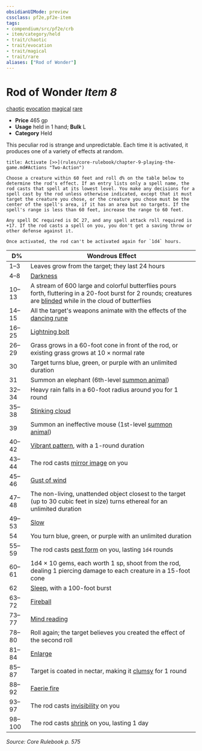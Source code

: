 ```yaml
---
obsidianUIMode: preview
cssclass: pf2e,pf2e-item
tags:
- compendium/src/pf2e/crb
- item/category/held
- trait/chaotic
- trait/evocation
- trait/magical
- trait/rare
aliases: ["Rod of Wonder"]
---
```

# Rod of Wonder *Item 8*  
[chaotic](rules/traits/chaotic.md)  [evocation](rules/traits/evocation.md)  [magical](rules/traits/magical.md)  [rare](rules/traits/rare.md)  

- **Price** 465 gp
- **Usage** held in 1 hand; **Bulk** L
- **Category** Held

This peculiar rod is strange and unpredictable. Each time it is activated, it produces one of a variety of effects at random.

```ad-embed-ability
title: Activate [>>](rules/core-rulebook/chapter-9-playing-the-game.md#Actions "Two-Action")

Choose a creature within 60 feet and roll d% on the table below to determine the rod's effect. If an entry lists only a spell name, the rod casts that spell at its lowest level. You make any decisions for a spell cast by the rod unless otherwise indicated, except that it must target the creature you chose, or the creature you chose must be the center of the spell's area, if it has an area but no targets. If the spell's range is less than 60 feet, increase the range to 60 feet.

Any spell DC required is DC 27, and any spell attack roll required is +17. If the rod casts a spell on you, you don't get a saving throw or other defense against it.

Once activated, the rod can't be activated again for `1d4` hours.
```

| D% | Wondrous Effect |
|----|-----------------|
| 1–3 | Leaves grow from the target; they last 24 hours |
| 4–8 | [Darkness](compendium/spells/darkness.md) |
| 10–13 | A stream of 600 large and colorful butterflies pours forth, fluttering in a 20-foot burst for 2 rounds; creatures are [blinded](rules/conditions.md#Blinded) while in the cloud of butterflies |
| 14–15 | All the target's weapons animate with the effects of the [dancing rune](compendium/equipment/items/dancing.md) |
| 16–25 | [Lightning bolt](compendium/spells/lightning-bolt.md) |
| 26–29 | Grass grows in a 60-foot cone in front of the rod, or existing grass grows at 10 × normal rate |
| 30 | Target turns blue, green, or purple with an unlimited duration |
| 31 | Summon an elephant (6th-level [summon animal](compendium/spells/summon-animal.md)) |
| 32–34 | Heavy rain falls in a 60-foot radius around you for 1 round |
| 35–38 | [Stinking cloud](compendium/spells/stinking-cloud.md) |
| 39 | Summon an ineffective mouse (1st-level [summon animal](compendium/spells/summon-animal.md)) |
| 40–42 | [Vibrant pattern](compendium/spells/vibrant-pattern.md), with a 1-round duration |
| 43–44 | The rod casts [mirror image](compendium/spells/mirror-image.md) on you |
| 45–46 | [Gust of wind](compendium/spells/gust-of-wind.md) |
| 47–48 | The non-living, unattended object closest to the target (up to 30 cubic feet in size) turns ethereal for an unlimited duration |
| 49–53 | [Slow](compendium/spells/slow.md) |
| 54 | You turn blue, green, or purple with an unlimited duration |
| 55–59 | The rod casts [pest form](compendium/spells/pest-form.md) on you, lasting `1d4` rounds |
| 60–61 | 1d4 × 10 gems, each worth 1 sp, shoot from the rod, dealing 1 piercing damage to each creature in a 15-foot cone |
| 62 | [Sleep](compendium/spells/sleep.md), with a 100-foot burst |
| 63–72 | [Fireball](compendium/spells/fireball.md) |
| 73–77 | [Mind reading](compendium/spells/mind-reading.md) |
| 78–80 | Roll again; the target believes you created the effect of the second roll |
| 81–84 | [Enlarge](compendium/spells/enlarge.md) |
| 85–87 | Target is coated in nectar, making it [clumsy](rules/conditions.md#Clumsy) for 1 round |
| 88–92 | [Faerie fire](compendium/spells/faerie-fire.md) |
| 93–97 | The rod casts [invisibility](compendium/spells/invisibility.md) on you |
| 98–100 | The rod casts [shrink](compendium/spells/shrink.md) on you, lasting 1 day |


*Source: Core Rulebook p. 575*